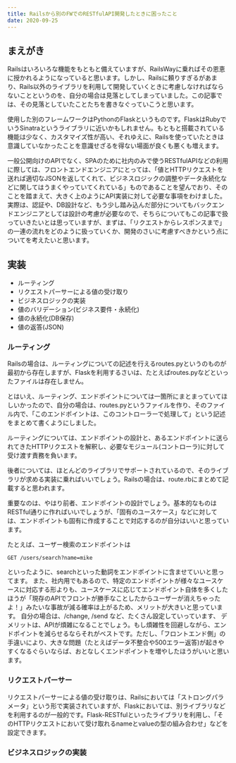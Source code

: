 ```yaml
---
title: Railsから別のFWでのRESTfulAPI開発したときに困ったこと
date: 2020-09-25
---
```


## まえがき

Railsはいろいろな機能をもともと備えていますが、RailsWayに乗ればその恩恵に授かれるようになっていると思います。しかし、Railsに頼りすぎるがあまり、Rails以外のライブラリを利用して開発していくときに考慮しなければならないことというのを、自分の場合は見落としてしまっていました。この記事では、その見落としていたことたちを書きなぐっていこうと思います。

使用した別のフレームワークはPythonのFlaskというものです。FlaskはRubyでいうSinatraというライブラリに近いかもしれません。もともと搭載されている機能は少なく、カスタマイズ性が高い、それゆえに、Railsを使っていたときは意識していなかったことを意識せざるを得ない場面が良くも悪くも増えます。

一般公開向けのAPIでなく、SPAのために社内のみで使うRESTfulAPIなどの利用に際しては、フロントエンドエンジニアにとっては、「値とHTTPリクエストを送れば適切なJSONを返してくれて、ビジネスロジックの調整やデータ永続化などに関してはうまくやっていてくれている」ものであることを望んでおり、そのことを踏まえて、大きく上のようにAPI実装に対して必要な事項をわけました。実際は、認証や、DB設計など、もう少し踏み込んだ部分についてもバックエンドエンジニアとしては設計の考慮が必要なので、そちらについてもこの記事で扱っていきたいとは思っていますが、まずは、「リクエストからレスポンスまで」の一連の流れをどのように扱っていくか、開発のさいに考慮すべきかという点についてを考えたいと思います。


## 実装

- ルーティング
- リクエストパーサーによる値の受け取り
- ビジネスロジックの実装
- 値のバリデーション(ビジネス要件・永続化)
- 値の永続化(DB保存)
- 値の返答(JSON)


### ルーティング

Railsの場合は、ルーティングについての記述を行えるroutes.pyというのものが最初から存在しますが、Flaskを利用するさいは、たとえばroutes.pyなどといったファイルは存在しません。

とはいえ、ルーティング、エンドポイントについては一箇所にまとまっていてほしいかったので、自分の場合は、routes.pyというファイルを作り、そのファイル内で、「このエンドポイントは、このコントローラーで処理して」という記述をまとめて書くようにしました。

ルーティングについては、エンドポイントの設計と、あるエンドポイントに送られてきたHTTPリクエストを解釈し、必要なモジュール(コントローラ)に対して受け渡す責務を負います。

後者については、ほとんどのライブラリでサポートされているので、そのライブラリが求める実装に乗ればいいでしょう。Railsの場合は、route.rbにまとめて記載すると思われます。

重要なのは、やはり前者、エンドポイントの設計でしょう。基本的なものはRESTful通りに作ればいいでしょうが、「固有のユースケース」などに対しては、エンドポイントも固有に作成することで対応するのが自分はいいと思っています。

たとえば、ユーザー検索のエンドポイントは

```
GET /users/search?name=mike
```

といったように、searchといった動詞をエンドポイントに含ませていいと思ってます。
また、社内用でもあるので、特定のエンドポイントが様々なユースケースに対応する形よりも、ユースケースに応じてエンドポイント自体を多くしたほうが「現存のAPIでフロントが勝手なことしたからユーザーが消えちゃったよ！」みたいな事故が減る確率は上がるため、メリットが大きいと思っています。
自分の場合は、/change, /send など、たくさん設定していっています、
デメリットは、APIが煩雑になることでしょう。もし煩雑性を回避しながら、エンドポイントを減らせるならそれがベストです。ただし、「フロントエンド側」の手違いにより、大きな問題（たとえばデータ不整合や500エラー返答)が起きやすくなるぐらいならば、おとなしくエンドポイントを増やしたほうがいいと思います。


### リクエストパーサー

リクエストパーサーによる値の受け取りは、Railsにおいては「ストロングパラメータ」という形で実装されていますが、Flaskにおいては、別ライブラリなどを利用するのが一般的です。Flask-RESTfulといったライブラリを利用し、「そのHTTPリクエストにおいて受け取れるnameとvalueの型の組み合わせ」などを設定できます。

### ビジネスロジックの実装